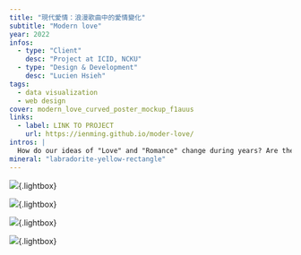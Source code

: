 ```yaml
---
title: "現代愛情：浪漫歌曲中的愛情變化"
subtitle: "Modern love"
year: 2022
infos:
  - type: "Client"
    desc: "Project at ICID, NCKU"
  - type: "Design & Development"
    desc: "Lucien Hsieh"
tags:
  - data visualization
  - web design
cover: modern_love_curved_poster_mockup_f1auus
links:
  - label: LINK TO PROJECT
    url: https://ienming.github.io/moder-love/
intros: |
  How do our ideas of "Love" and "Romance" change during years? Are the mass media take place in this trend? With popular song lyrics, this project try to illustrate the changes of attitude towards our concept of “Love” from 2005 to 2020. As one of the most "intimate" media, popular song can represent our ideas of "Love" among the cultural society in some extents.
mineral: "labradorite-yellow-rectangle"
---
```


![](modern_love_mockup_pmeoc9){.lightbox}

![](modern_love_legends_o0qs7z){.lightbox}

![](poster_print_njzbt7){.lightbox}

![](modern_love_curved_poster_mockup_f1auus){.lightbox}
